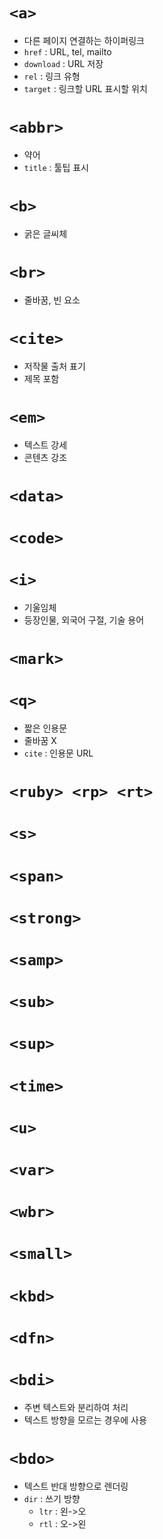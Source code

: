 # `<a>`
- 다른 페이지 연결하는 하이퍼링크
- `href` : URL, tel, mailto
- `download` : URL 저장
- `rel` : 링크 유형
- `target` : 링크할 URL 표시할 위치
# `<abbr>`
- 약어
- `title` : 툴팁 표시
# `<b>`
- 굵은 글씨체
# `<br>`
- 줄바꿈, 빈 요소
# `<cite>`
- 저작물 출처 표기
- 제목 포함
# `<em>`
- 텍스트 강세
- 콘텐츠 강조
# `<data>`
# `<code>`
# `<i>`
- 기울임체
- 등장인물, 외국어 구절, 기술 용어
# `<mark>`
# `<q>`
- 짧은 인용문
- 줄바꿈 X
- `cite` : 인용문 URL
# `<ruby> <rp> <rt>`
# `<s>`
# `<span>`
# `<strong>`
# `<samp>`
# `<sub>`
# `<sup>`
# `<time>`
# `<u>`
# `<var>`
# `<wbr>`
# `<small>`
# `<kbd>`
# `<dfn>`
# `<bdi>`
- 주변 텍스트와 분리하여 처리
- 텍스트 방향을 모르는 경우에 사용
# `<bdo>`
- 텍스트 반대 방향으로 렌더링
- `dir` : 쓰기 방향
  - `ltr` : 왼->오
  - `rtl` : 오->왼
